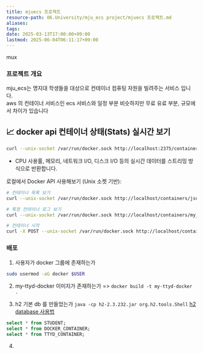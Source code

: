 ```yaml
---
title: mjuecs 프로젝트
resource-path: 06.University/mju_ecs project/mjuecs 프로젝트.md
aliases:
tags:
date: 2025-03-13T17:00:00+09:00
lastmod: 2025-06-04T06:11:17+09:00
---
```

mux
### 프로젝트 개요
mju_ecs는 명지대 학생들을 대상으로 컨테이너 컴퓨팅 자원을 빌려주는 서비스 입니다.  
aws  의 컨테이너 서비스인 ecs 서비스와 일정 부분 비슷하지만 무료 유료 부분, 규모에서 차이가 있습니다




## 📈 docker api 컨테이너 상태(Stats) 실시간 보기

```bash
curl --unix-socket /var/run/docker.sock http://localhost:2375/containers/{containerId}/stats
```

- CPU 사용률, 메모리, 네트워크 I/O, 디스크 I/O 등의 실시간 데이터를 스트리밍 방식으로 반환합니다.


로컬에서 Docker API 사용해보기 (Unix 소켓 기반):

```bash
# 컨테이너 목록 보기
curl --unix-socket /var/run/docker.sock http://localhost/containers/json

# 특정 컨테이너 로그 보기
curl --unix-socket /var/run/docker.sock http://localhost/containers/my_container/logs?stdout=1

# 컨테이너 시작
curl -X POST --unix-socket /var/run/docker.sock http://localhost/containers/my_container/start
```

### 배포

1. 사용자가 docker 그룹에 존재하는가

  ```bash
  sudo usermod -aG docker $USER
  ```

2. my-ttyd-docker 이미지가 존재하는가 =>  `docker build -t my-ttyd-docker .` 

3.  h2 기본 db 를 만들었는가 `java -cp h2-2.3.232.jar org.h2.tools.Shell` [h2 database 사용법](../../02.inbox/h2%20database%20사용법.md)

   ```sql
   select * from STUDENT;
   select * from DOCKER_CONTAINER;
   select * from TTYD_CONTAINER;
   ```

4. 
